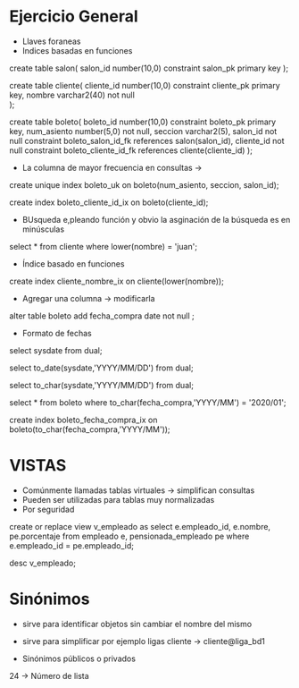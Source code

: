 # Ejercicio General 

- Llaves foraneas
- Indices basadas en funciones

create table salon(
salon_id number(10,0) constraint salon_pk primary key
); 

create table cliente(
cliente_id number(10,0) constraint cliente_pk primary key,
nombre varchar2(40) not null   
); 


create table boleto(
boleto_id number(10,0) constraint boleto_pk primary key,
num_asiento number(5,0) not null,
seccion varchar2(5),
salon_id not null constraint boleto_salon_id_fk references 
salon(salon_id),
cliente_id not null constraint boleto_cliente_id_fk references 
cliente(cliente_id)
); 


- La columna de mayor frecuencia en consultas -> 

create unique index boleto_uk on boleto(num_asiento, seccion, salon_id);

create index boleto_cliente_id_ix on boleto(cliente_id);



- BUsqueda e,pleando función y obvio la asginación de la búsqueda es en minúsculas

select * from cliente where lower(nombre) = 'juan';


- Índice basado en funciones 

create index cliente_nombre_ix on 
cliente(lower(nombre));


- Agregar una columna -> modificarla

alter table boleto add fecha_compra date  not null ;


- Formato de fechas 

select sysdate from dual;

select to_date(sysdate,'YYYY/MM/DD') from dual; 

select to_char(sysdate,'YYYY/MM/DD') from dual; 



select * from boleto where to_char(fecha_compra,'YYYY/MM') = '2020/01';

create index boleto_fecha_compra_ix on boleto(to_char(fecha_compra,'YYYY/MM'));


# VISTAS 

- Comúnmente  llamadas tablas virtuales -> simplifican consultas
- Pueden ser utilizadas para tablas muy normalizadas 
- Por seguridad


create or replace view v_empleado as 
select e.empleado_id, e.nombre, pe.porcentaje
from empleado e, pensionada_empleado pe 
where e.empleado_id = pe.empleado_id;

desc v_empleado;




# Sinónimos 

- sirve para identificar objetos sin cambiar el nombre del mismo
- sirve para simplificar por ejemplo ligas cliente -> cliente@liga_bd1

- Sinónimos públicos o privados


24 -> Número de lista 

